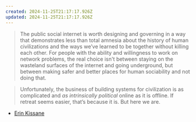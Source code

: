 ```yaml
---
created: 2024-11-25T21:17:17.926Z
updated: 2024-11-25T21:17:17.926Z
---
```

> The public social internet is worth designing and governing in a way that demonstrates less than total amnesia about the history of human civilizations and the ways we’ve learned to be together without killing each other. For people with the ability and willingness to work on network problems, the real choice isn't between staying on the wasteland surfaces of the internet and going underground, but between making safer and better places for human sociability and not doing that.

> Unfortunately, the business of building systems for civilization is as complicated and _as intrinsically political_ online as it is offline. If retreat seems easier, that’s because it is. But here we are.

- [Erin Kissane](https://www.wrecka.ge/against-the-dark-forest/)